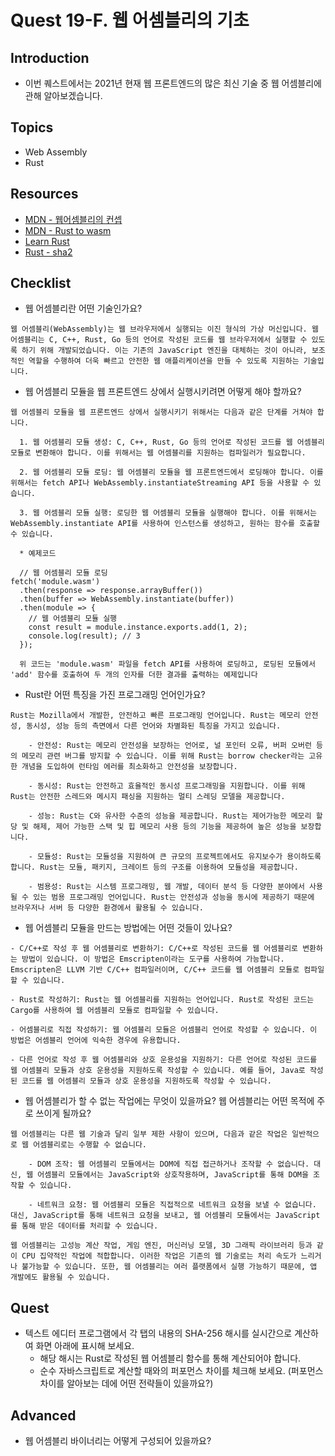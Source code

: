# Quest 19-F. 웹 어셈블리의 기초

## Introduction
* 이번 퀘스트에서는 2021년 현재 웹 프론트엔드의 많은 최신 기술 중 웹 어셈블리에 관해 알아보겠습니다.

## Topics
* Web Assembly
* Rust

## Resources
* [MDN - 웹어셈블리의 컨셉](https://developer.mozilla.org/ko/docs/WebAssembly/Concepts)
* [MDN - Rust to wasm](https://developer.mozilla.org/ko/docs/WebAssembly/Rust_to_wasm)
* [Learn Rust](https://www.rust-lang.org/learn)
* [Rust - sha2](https://docs.rs/sha2/0.9.5/sha2/)

## Checklist
* 웹 어셈블리란 어떤 기술인가요?

```
웹 어셈블리(WebAssembly)는 웹 브라우저에서 실행되는 이진 형식의 가상 머신입니다. 웹 어셈블리는 C, C++, Rust, Go 등의 언어로 작성된 코드를 웹 브라우저에서 실행할 수 있도록 하기 위해 개발되었습니다. 이는 기존의 JavaScript 엔진을 대체하는 것이 아니라, 보조적인 역할을 수행하여 더욱 빠르고 안전한 웹 애플리케이션을 만들 수 있도록 지원하는 기술입니다.
```
* 웹 어셈블리 모듈을 웹 프론트엔드 상에서 실행시키려면 어떻게 해야 할까요?

```
웹 어셈블리 모듈을 웹 프론트엔드 상에서 실행시키기 위해서는 다음과 같은 단계를 거쳐야 합니다.

  1. 웹 어셈블리 모듈 생성: C, C++, Rust, Go 등의 언어로 작성된 코드를 웹 어셈블리 모듈로 변환해야 합니다. 이를 위해서는 웹 어셈블리를 지원하는 컴파일러가 필요합니다.

  2. 웹 어셈블리 모듈 로딩: 웹 어셈블리 모듈을 웹 프론트엔드에서 로딩해야 합니다. 이를 위해서는 fetch API나 WebAssembly.instantiateStreaming API 등을 사용할 수 있습니다.

  3. 웹 어셈블리 모듈 실행: 로딩한 웹 어셈블리 모듈을 실행해야 합니다. 이를 위해서는 WebAssembly.instantiate API를 사용하여 인스턴스를 생성하고, 원하는 함수를 호출할 수 있습니다.

  * 예제코드

  // 웹 어셈블리 모듈 로딩
fetch('module.wasm')
  .then(response => response.arrayBuffer())
  .then(buffer => WebAssembly.instantiate(buffer))
  .then(module => {
    // 웹 어셈블리 모듈 실행
    const result = module.instance.exports.add(1, 2);
    console.log(result); // 3
  });

  위 코드는 'module.wasm' 파일을 fetch API를 사용하여 로딩하고, 로딩된 모듈에서 'add' 함수를 호출하여 두 개의 인자를 더한 결과를 출력하는 예제입니다  

```
* Rust란 어떤 특징을 가진 프로그래밍 언어인가요?

```
Rust는 Mozilla에서 개발한, 안전하고 빠른 프로그래밍 언어입니다. Rust는 메모리 안전성, 동시성, 성능 등의 측면에서 다른 언어와 차별화된 특징을 가지고 있습니다.

    - 안전성: Rust는 메모리 안전성을 보장하는 언어로, 널 포인터 오류, 버퍼 오버런 등의 메모리 관련 버그를 방지할 수 있습니다. 이를 위해 Rust는 borrow checker라는 고유한 개념을 도입하여 런타임 에러를 최소화하고 안전성을 보장합니다.

    - 동시성: Rust는 안전하고 효율적인 동시성 프로그래밍을 지원합니다. 이를 위해 Rust는 안전한 스레드와 메시지 패싱을 지원하는 멀티 스레딩 모델을 제공합니다.

    - 성능: Rust는 C와 유사한 수준의 성능을 제공합니다. Rust는 제어가능한 메모리 할당 및 해제, 제어 가능한 스택 및 힙 메모리 사용 등의 기능을 제공하여 높은 성능을 보장합니다.

    - 모듈성: Rust는 모듈성을 지원하여 큰 규모의 프로젝트에서도 유지보수가 용이하도록 합니다. Rust는 모듈, 패키지, 크레이트 등의 구조를 이용하여 모듈성을 제공합니다.

    - 범용성: Rust는 시스템 프로그래밍, 웹 개발, 데이터 분석 등 다양한 분야에서 사용될 수 있는 범용 프로그래밍 언어입니다. Rust는 안전성과 성능을 동시에 제공하기 때문에 브라우저나 서버 등 다양한 환경에서 활용될 수 있습니다.
```
* 웹 어셈블리 모듈을 만드는 방법에는 어떤 것들이 있나요?

```
- C/C++로 작성 후 웹 어셈블리로 변환하기: C/C++로 작성된 코드를 웹 어셈블리로 변환하는 방법이 있습니다. 이 방법은 Emscripten이라는 도구를 사용하여 가능합니다. Emscripten은 LLVM 기반 C/C++ 컴파일러이며, C/C++ 코드를 웹 어셈블리 모듈로 컴파일할 수 있습니다.

- Rust로 작성하기: Rust는 웹 어셈블리를 지원하는 언어입니다. Rust로 작성된 코드는 Cargo를 사용하여 웹 어셈블리 모듈로 컴파일할 수 있습니다.

- 어셈블리로 직접 작성하기: 웹 어셈블리 모듈은 어셈블리 언어로 작성할 수 있습니다. 이 방법은 어셈블리 언어에 익숙한 경우에 유용합니다.

- 다른 언어로 작성 후 웹 어셈블리와 상호 운용성을 지원하기: 다른 언어로 작성된 코드를 웹 어셈블리 모듈과 상호 운용성을 지원하도록 작성할 수 있습니다. 예를 들어, Java로 작성된 코드를 웹 어셈블리 모듈과 상호 운용성을 지원하도록 작성할 수 있습니다.
```
* 웹 어셈블리가 할 수 없는 작업에는 무엇이 있을까요? 웹 어셈블리는 어떤 목적에 주로 쓰이게 될까요?

```
웹 어셈블리는 다른 웹 기술과 달리 일부 제한 사항이 있으며, 다음과 같은 작업은 일반적으로 웹 어셈블리로는 수행할 수 없습니다.

    - DOM 조작: 웹 어셈블리 모듈에서는 DOM에 직접 접근하거나 조작할 수 없습니다. 대신, 웹 어셈블리 모듈에서는 JavaScript와 상호작용하며, JavaScript를 통해 DOM을 조작할 수 있습니다.

    - 네트워크 요청: 웹 어셈블리 모듈은 직접적으로 네트워크 요청을 보낼 수 없습니다. 대신, JavaScript를 통해 네트워크 요청을 보내고, 웹 어셈블리 모듈에서는 JavaScript를 통해 받은 데이터를 처리할 수 있습니다.

웹 어셈블리는 고성능 계산 작업, 게임 엔진, 머신러닝 모델, 3D 그래픽 라이브러리 등과 같이 CPU 집약적인 작업에 적합합니다. 이러한 작업은 기존의 웹 기술로는 처리 속도가 느리거나 불가능할 수 있습니다. 또한, 웹 어셈블리는 여러 플랫폼에서 실행 가능하기 때문에, 앱 개발에도 활용될 수 있습니다.

```
## Quest
* 텍스트 에디터 프로그램에서 각 탭의 내용의 SHA-256 해시를 실시간으로 계산하여 화면 아래에 표시해 보세요.
  * 해당 해시는 Rust로 작성된 웹 어셈블리 함수를 통해 계산되어야 합니다.
  * 순수 자바스크립트로 계산할 때와의 퍼포먼스 차이를 체크해 보세요. (퍼포먼스 차이를 알아보는 데에 어떤 전략들이 있을까요?)

## Advanced
* 웹 어셈블리 바이너리는 어떻게 구성되어 있을까요?

